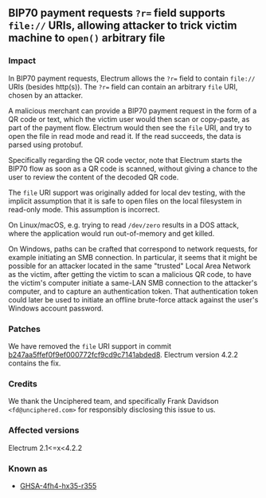 ## BIP70 payment requests `?r=` field supports `file://` URIs, allowing attacker to trick victim machine to `open()` arbitrary file

### Impact

In BIP70 payment requests, Electrum allows the `?r=` field to contain
`file://` URIs (besides http(s)).  The `?r=` field can contain an
arbitrary `file` URI, chosen by an attacker.

A malicious merchant can provide a BIP70 payment request in the form
of a QR code or text, which the victim user would then scan or
copy-paste, as part of the payment flow. Electrum would then see
the `file` URI, and try to open the file in read mode and read it.
If the read succeeds, the data is parsed using protobuf.

Specifically regarding the QR code vector, note that Electrum starts
the BIP70 flow as soon as a QR code is scanned, without giving a
chance to the user to review the content of the decoded QR code.

The `file` URI support was originally added for local dev testing,
with the implicit assumption that it is safe to open files on the
local filesystem in read-only mode. This assumption is incorrect.

On Linux/macOS, e.g. trying to read `/dev/zero` results in a DOS
attack, where the application would run out-of-memory and get killed.

On Windows, paths can be crafted that correspond to network requests,
for example initiating an SMB connection. In particular, it seems that
it might be possible for an attacker located in the same "trusted"
Local Area Network as the victim, after getting the victim to scan
a malicious QR code, to have the victim's computer initiate a same-LAN
SMB connection to the attacker's computer, and to capture an
authentication token. That authentication token could later be used
to initiate an offline brute-force attack against the user's Windows
account password.

### Patches

We have removed the `file` URI support in commit
[b247aa5ffef0f9ef000772fcf9cd9c7141abded8](https://github.com/spesmilo/electrum/commit/b247aa5ffef0f9ef000772fcf9cd9c7141abded8).
Electrum version 4.2.2 contains the fix.

### Credits

We thank the Unciphered team, and specifically Frank Davidson
`<fd@unciphered.com>` for responsibly disclosing this issue to us.

### Affected versions

Electrum 2.1<=x<4.2.2

### Known as

- [GHSA-4fh4-hx35-r355](https://github.com/spesmilo/electrum/security/advisories/GHSA-4fh4-hx35-r355)

